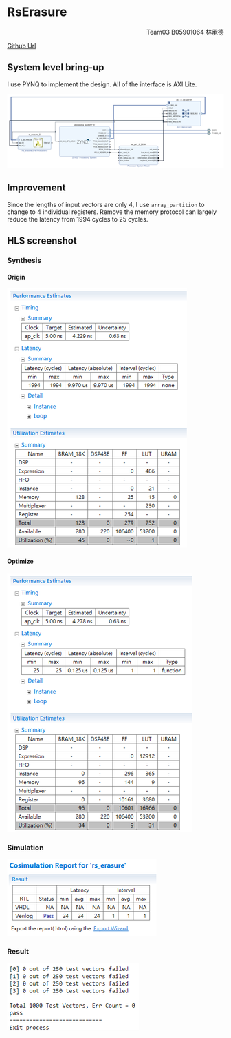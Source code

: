 # RsErasure
<p align='right'>Team03 B05901064 林承德</p>

[Github Url](https://github.com/whoami90506/MSoC-Self-Paced/tree/master/rsErasure)

## System level bring-up
I use PYNQ to implement the design. All of the interface is AXI Lite.

![](https://github.com/whoami90506/MSoC-Self-Paced/raw/master/rsErasure/image/blockDesign.png)

## Improvement
Since the lengths of input vectors are only 4, I use `array_partition` to change to 4 individual registers. Remove the memory protocol can largely reduce the latency from 1994 cycles to 25 cycles.

## HLS screenshot

### Synthesis
#### Origin
![](https://github.com/whoami90506/MSoC-Self-Paced/raw/master/rsErasure/image/summary_origin.png)

#### Optimize
![](https://github.com/whoami90506/MSoC-Self-Paced/raw/master/rsErasure/image/summary_opt.png)

### Simulation
![](https://github.com/whoami90506/MSoC-Self-Paced/raw/master/rsErasure/image/cosim.png)

### Result
![](https://github.com/whoami90506/MSoC-Self-Paced/raw/master/rsErasure/image/result.png)
